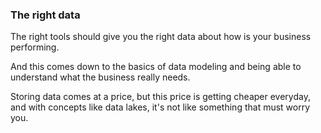 
### The right data

The right tools should give you the right data about how is your business performing.

And this comes down to the basics of data modeling and being able to understand what the business really needs.

Storing data comes at a price, but this price is getting cheaper everyday, and with concepts like data lakes, it's not like something that must worry you.


